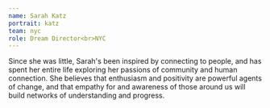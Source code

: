 ```yaml
---
name: Sarah Katz
portrait: katz
team: nyc
role: Dream Director<br>NYC
---
```


Since she was little, Sarah's been inspired by connecting to people, and has spent her entire life exploring her passions of community and human connection. She believes that enthusiasm and positivity are powerful agents of change, and that empathy for and awareness of those around us will build networks of understanding and progress.